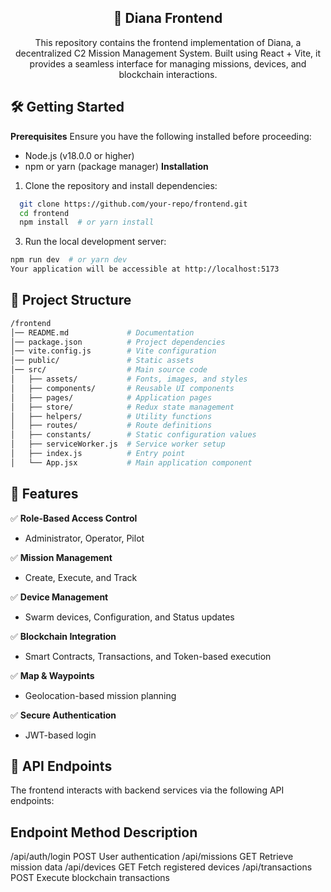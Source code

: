<div align="center">

  <p align="center">
    <h2> 🚀 Diana Frontend </h2>
  </p>
  This repository contains the frontend implementation of Diana, a decentralized C2 Mission Management System. Built using React + Vite, it provides a seamless interface for managing missions, devices, and blockchain interactions.

</div>

## 🛠️ Getting Started
**Prerequisites**
Ensure you have the following installed before proceeding:

- Node.js (v18.0.0 or higher)
- npm or yarn (package manager)
**Installation**

1. Clone the repository and install dependencies:

```bash
  git clone https://github.com/your-repo/frontend.git  
  cd frontend
  npm install  # or yarn install  
```
3. Run the local development server:
```bash
npm run dev  # or yarn dev  
Your application will be accessible at http://localhost:5173
```

## 📂 Project Structure
``` bash
/frontend  
│── README.md             # Documentation  
│── package.json          # Project dependencies  
│── vite.config.js        # Vite configuration  
│── public/               # Static assets  
│── src/                  # Main source code  
│   ├── assets/           # Fonts, images, and styles  
│   ├── components/       # Reusable UI components  
│   ├── pages/            # Application pages  
│   ├── store/            # Redux state management  
│   ├── helpers/          # Utility functions  
│   ├── routes/           # Route definitions  
│   ├── constants/        # Static configuration values  
│   ├── serviceWorker.js  # Service worker setup  
│   ├── index.js          # Entry point  
│   └── App.jsx           # Main application component  
```

## 🚀 Features
✅ **Role-Based Access Control**  
   - Administrator, Operator, Pilot  

✅ **Mission Management**  
   - Create, Execute, and Track  

✅ **Device Management**  
   - Swarm devices, Configuration, and Status updates  

✅ **Blockchain Integration**  
   - Smart Contracts, Transactions, and Token-based execution  

✅ **Map & Waypoints**  
   - Geolocation-based mission planning  

✅ **Secure Authentication**  
   - JWT-based login  


## 📜 API Endpoints
The frontend interacts with backend services via the following API endpoints:

## Endpoint	Method	Description
/api/auth/login	POST	User authentication
/api/missions	GET	Retrieve mission data
/api/devices	GET	Fetch registered devices
/api/transactions	POST	Execute blockchain transactions


